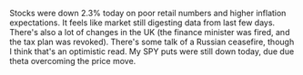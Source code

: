 Stocks were down 2.3% today on poor retail numbers and higher inflation expectations. It feels like market still digesting data from last few days. There's also a lot of changes in the UK (the finance minister was fired, and the tax plan was revoked).  There's some talk of a Russian ceasefire, though I think that's an optimistic read. My SPY puts were still down today, due due theta overcoming the price move. 